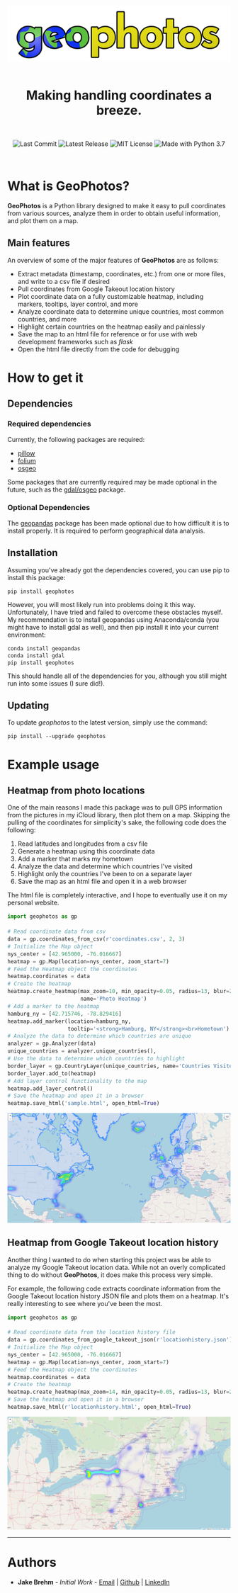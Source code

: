 <div align="center">
  <img src="https://github.com/jakebrehm/geophotos/blob/master/img/logo.png" alt=" GeoPhotos Logo"/>

  <br>
  <br>

  <h1>Making handling coordinates a breeze.</h1>

  <br>

  <img src="https://img.shields.io/github/last-commit/jakebrehm/geophotos?style=for-the-badge&color=blue" alt="Last Commit"></img>
  <img src="https://img.shields.io/pypi/v/geophotos?style=for-the-badge&color=green" alt="Latest Release"></img>
  <img src="https://img.shields.io/github/license/jakebrehm/geophotos?style=for-the-badge&color=blue" alt="MIT License"></img>
  <img src="https://img.shields.io/badge/Made%20With-Python%203.7-violet.svg?style=for-the-badge&logo=Python" alt="Made with Python 3.7"></img>

  <br>
</div>


# What is **GeoPhotos**?

**GeoPhotos** is a Python library designed to make it easy to pull coordinates
from various sources, analyze them in order to obtain useful information, and
plot them on a map.

## Main features

An overview of some of the major features of **GeoPhotos** are as follows:

* Extract metadata (timestamp, coordinates, etc.) from one or more files, and
  write to a csv file if desired
* Pull coordinates from Google Takeout location history
* Plot coordinate data on a fully customizable heatmap, including markers,
  tooltips, layer control, and more
* Analyze coordinate data to determine unique countries, most common countries,
  and more
* Highlight certain countries on the heatmap easily and painlessly
* Save the map to an html file for reference or for use with web development
  frameworks such as *flask*
* Open the html file directly from the code for debugging

# How to get it

## Dependencies

### Required dependencies

Currently, the following packages are required:

* [pillow](https://github.com/python-pillow/Pillow)
* [folium](https://github.com/python-visualization/folium)
* [osgeo](https://github.com/OSGeo/gdal)

Some packages that are currently required may be made optional in the future,
such as the [gdal/osgeo](https://github.com/OSGeo/gdal) package.

### Optional Dependencies

The [geopandas](https://github.com/geopandas/geopandas) package has been made
optional due to how difficult it is to install properly. It is required to
perform geographical data analysis.

## Installation

Assuming you've already got the dependencies covered, you can use pip to install
this package:

```
pip install geophotos
```

However, you will most likely run into problems doing it this way.
Unfortunately, I have tried and failed to overcome these obstacles myself.
My recommendation is to install geopandas using Anaconda/conda (you might have
to install gdal as well), and then pip install it into your current environment:

```
conda install geopandas
conda install gdal
pip install geophotos
```

This should handle all of the dependencies for you, although you still might run
into some issues (I sure did!).

## Updating

To update *geophotos* to the latest version, simply use the command:

```
pip install --upgrade geophotos
```

# Example usage

## Heatmap from photo locations

One of the main reasons I made this package was to pull GPS information from the
pictures in my iCloud library, then plot them on a map. Skipping the pulling of
the coordinates for simplicity's sake, the following code does the following:

1. Read latitudes and longitudes from a csv file
2. Generate a heatmap using this coordinate data
3. Add a marker that marks my hometown
4. Analyze the data and determine which countries I've visited
5. Highlight only the countries I've been to on a separate layer
6. Save the map as an html file and open it in a web browser

The html file is completely interactive, and I hope to eventually use it on my
personal website.

```python
import geophotos as gp

# Read coordinate data from csv
data = gp.coordinates_from_csv(r'coordinates.csv', 2, 3)
# Initialize the Map object
nys_center = [42.965000, -76.016667]
heatmap = gp.Map(location=nys_center, zoom_start=7)
# Feed the Heatmap object the coordinates
heatmap.coordinates = data
# Create the heatmap
heatmap.create_heatmap(max_zoom=10, min_opacity=0.05, radius=13, blur=25,
                       name='Photo Heatmap')
# Add a marker to the heatmap
hamburg_ny = [42.715746, -78.829416]
heatmap.add_marker(location=hamburg_ny,
                   tooltip='<strong>Hamburg, NY</strong><br>Hometown')
# Analyze the data to determine which countries are unique
analyzer = gp.Analyzer(data)
unique_countries = analyzer.unique_countries(),
# Use the data to determine which countries to highlight
border_layer = gp.CountryLayer(unique_countries, name='Countries Visited')
border_layer.add_to(heatmap)
# Add layer control functionality to the map
heatmap.add_layer_control()
# Save the heatmap and open it in a browser
heatmap.save_html('sample.html', open_html=True)
```

<p align="center">
  <img src="https://raw.githubusercontent.com/jakebrehm/geophotos/master/img/photo_sample.gif"
  alt="Sample geophotos photo analysis output map"/>
</p>

## Heatmap from Google Takeout location history

Another thing I wanted to do when starting this project was be able to analyze
my Google Takeout location data. While not an overly complicated thing to do
without **GeoPhotos**, it does make this process very simple.

For example, the following code extracts coordinate information from the Google
Takeout location history JSON file and plots them on a heatmap. It's really
interesting to see where you've been the most.

```python
import geophotos as gp

# Read coordinate data from the location history file
data = gp.coordinates_from_google_takeout_json(r'locationhistory.json')
# Initialize the Map object
nys_center = [42.965000, -76.016667]
heatmap = gp.Map(location=nys_center, zoom_start=7)
# Feed the Heatmap object the coordinates
heatmap.coordinates = data
# Create the heatmap
heatmap.create_heatmap(max_zoom=14, min_opacity=0.05, radius=13, blur=25)
# Save the heatmap and open it in a browser
heatmap.save_html(r'locationhistory.html', open_html=True)
```

<p align="center">
  <img src="https://github.com/jakebrehm/geophotos/blob/master/img/location_sample.png"
  alt="Sample geophotos location history analysis output map"/>
</p>

---

# Authors
- **Jake Brehm** - *Initial Work* - [Email](mailto:jbrehm@tactair.com) | [Github](http://github.com/jakebrehm) | [LinkedIn](http://linkedin.com/in/jacobbrehm)